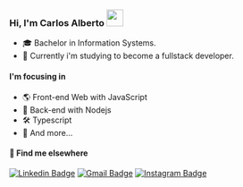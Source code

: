 ### Hi, I'm Carlos Alberto <img src="https://media.giphy.com/media/hvRJCLFzcasrR4ia7z/giphy.gif" width="30" >

- 🎓 Bachelor in Information Systems.
- 🚀 Currently i'm studying to become a fullstack developer.

#### I'm focusing in
- 🌎 Front-end Web with JavaScript
- 📡 Back-end with Nodejs  
- 🛠️ Typescript  
- 🧰 And more...  


#### 💬 Find me elsewhere

[![Linkedin Badge](https://img.shields.io/badge/-Linkedin-blue?style=flat-square&logo=Linkedin&logoColor=white&link=https://www.linkedin.com/in/carlos-justo/)](https://www.linkedin.com/in/carlos-justo/) 
[![Gmail Badge](https://img.shields.io/badge/-carlosjustodev@gmail.com-c14438?style=flat-square&logo=Gmail&logoColor=white&link=mailto:carlosjustodev@gmail.com)](mailto:carlosjustodev@gmail.com)
[![Instagram Badge](https://img.shields.io/badge/instagram-%23E4405F.svg?&style=flat-square&logo=instagram&logoColor=white)](https://www.instagram.com/carloosalbeerto/)
